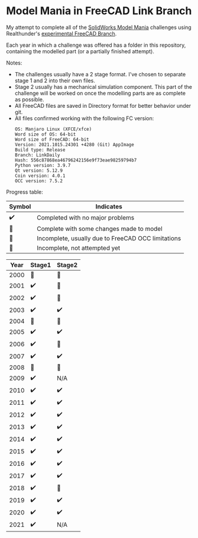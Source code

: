# Model Mania in FreeCAD Link Branch

My attempt to complete all of the 
[SolidWorks Model Mania](https://blogs.solidworks.com/tech/2021/02/22-years-of-model-mania.html)
challenges using Realthunder's [experimental FreeCAD Branch](https://github.com/realthunder/FreeCAD_assembly3/releases).

Each year in which a challenge was offered has a folder in this repository,
containing the modelled part (or a partially finished attempt).

Notes:
- The challenges usually have a 2 stage format. I've chosen to separate stage 1 
  and 2 into their own files.
- Stage 2 usually has a mechanical simulation component. This part of the challenge
  will be worked on once the modelling parts are as complete as possible.
- All FreeCAD files are saved in Directory format for better 
  behavior under git.
- All files confirmed working with the following FC version:
  ```
  OS: Manjaro Linux (XFCE/xfce)
  Word size of OS: 64-bit
  Word size of FreeCAD: 64-bit
  Version: 2021.1015.24301 +4280 (Git) AppImage
  Build type: Release
  Branch: LinkDaily
  Hash: 556c87868ea46796242156e9f73eae98259794b7
  Python version: 3.9.7
  Qt version: 5.12.9
  Coin version: 4.0.1
  OCC version: 7.5.2
  ```

Progress table:

|       Symbol           |          Indicates                                 |
|------------------------|----------------------------------------------------|
| :heavy_check_mark:     | Completed with no major problems                   |
| :large_orange_diamond: | Complete with some changes made to model           |
| :red_circle:           | Incomplete, usually due to FreeCAD OCC limitations |
| :black_square_button:  | Incomplete, not attempted yet                      |


| Year |          Stage1        |        Stage2          |
|------|------------------------|------------------------|
| 2000 | :red_circle:           | :black_square_button:  |
| 2001 | :heavy_check_mark:     | :black_square_button:  |
| 2002 | :heavy_check_mark:     | :black_square_button:  |
| 2003 | :heavy_check_mark:     | :heavy_check_mark:     |
| 2004 | :black_square_button:  | :black_square_button:  |
| 2005 | :heavy_check_mark:     | :heavy_check_mark:     |
| 2006 | :heavy_check_mark:     | :black_square_button:  |
| 2007 | :heavy_check_mark:     | :heavy_check_mark:     |
| 2008 | :large_orange_diamond: | :large_orange_diamond: |
| 2009 | :heavy_check_mark:     | N/A                    |
| 2010 | :heavy_check_mark:     | :heavy_check_mark:     |
| 2011 | :heavy_check_mark:     | :heavy_check_mark:     |
| 2012 | :heavy_check_mark:     | :heavy_check_mark:     |
| 2013 | :heavy_check_mark:     | :heavy_check_mark:     |
| 2014 | :heavy_check_mark:     | :heavy_check_mark:     |
| 2015 | :heavy_check_mark:     | :heavy_check_mark:     |
| 2016 | :heavy_check_mark:     | :heavy_check_mark:     |
| 2017 | :heavy_check_mark:     | :heavy_check_mark:     |
| 2018 | :heavy_check_mark:     | :large_orange_diamond: |
| 2019 | :heavy_check_mark:     | :heavy_check_mark:     |
| 2020 | :heavy_check_mark:     | :heavy_check_mark:     |
| 2021 | :heavy_check_mark:     | N/A                    |
